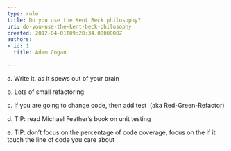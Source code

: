 ```yaml
---
type: rule
title: Do you use the Kent Beck philosophy?
uri: do-you-use-the-kent-beck-philosophy
created: 2012-04-01T09:28:34.0000000Z
authors:
- id: 1
  title: Adam Cogan

---
```




<span class='intro'> <p><span lang="EN-AU">a.&#160;</span><span lang="EN-AU">Write
it, as it spews out of your brain </span></p>

<p><span lang="EN-AU">b.&#160;</span><span lang="EN-AU">Lots
of small refactoring </span></p>

<p><span lang="EN-AU">c.&#160;</span><span lang="EN-AU">If
you are going to change code, then add test &#160;(aka Red-Green-Refactor)</span></p>

<p><span lang="EN-AU">d.&#160;</span><span lang="EN-AU">TIP&#58;
read Michael Feather’s book on unit testing</span></p>
<p><span lang="EN-AU"></span><span lang="EN-AU">e.&#160;</span><span lang="EN-AU">TIP&#58;
don’t focus on the percentage of code coverage, focus on the if it touch the
line of code you care about​&#160;</span>​</p> </span>




